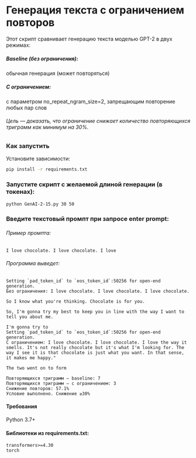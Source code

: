 # Генерация текста с ограничением повторов
Этот скрипт сравнивает генерацию текста моделью GPT-2 в двух режимах:
##### Baseline (без ограничения): 
обычная генерация (может повторяться)
##### С ограничением: 
с параметром no_repeat_ngram_size=2, запрещающим повторение любых пар слов
###### Цель — доказать, что ограничение снижает количество повторяющихся триграмм как минимум на 30%.

### Как запустить
Установите зависимости:
```bash
pip install -r requirements.txt
```
### Запустите скрипт с желаемой длиной генерации (в токенах):
```bash
python GenAI-2-15.py 30 50
```
### Введите текстовый промпт при запросе enter prompt:
###### Пример промпта:
```text
I love chocolate. I love chocolate. I love
```
###### Программа выведет:
```text
Setting `pad_token_id` to `eos_token_id`:50256 for open-end generation.
Без ограничения: I love chocolate. I love chocolate. I love chocolate.

So I know what you're thinking. Chocolate is for you.

So, I'm gonna try my best to keep you in line with the way I want to tell you about me.

I'm gonna try to
Setting `pad_token_id` to `eos_token_id`:50256 for open-end generation.
С ограничением: I love chocolate. I love chocolate. I love the way it smells. It's not really chocolate but it's what I'm looking for. The way I see it is that chocolate is just what you want. In that sense, it makes me happy."

The two went on to form

Повторяющихся триграмм — baseline: 7
Повторяющихся триграмм — с ограничением: 3
Снижение повторов: 57.1%
Условие выполнено. Снижение ≥30%
```

#### Требования
Python 3.7+
#### Библиотеки из requirements.txt:
```text
transformers>=4.30
torch
```
